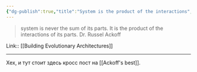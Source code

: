 ```yaml
---
{"dg-publish":true,"title":"System is the product of the interactions","tags":["quotes"],"date":"2022-09-03T15:06:54+03:00","modified_at":"2023-01-03T10:56:53+04:00","alias":"System is the product of the interactions","permalink":"/quotes/202209031506/","dgPassFrontmatter":true}
---
```



> system is never the sum of its parts. It is the product of the interactions of its parts.
Dr. Russel Ackoff

Link:: [[Building Evolutionary Architectures]]

---

Хех, и тут стоит здесь кросс пост на [[Ackoff's best]].
